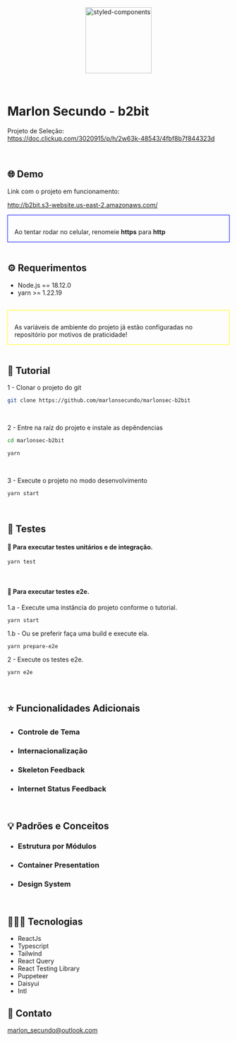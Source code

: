 <div align="center">
  <a href="https://www.styled-components.com">
    <img alt="styled-components" src="https://b2bit.s3.us-east-2.amazonaws.com/logo512.png" height="150px" style="margin-bottom: 30px"   />
  </a>
</div>

# Marlon Secundo - b2bit

Projeto de Seleção: <br/>
https://doc.clickup.com/3020915/p/h/2w63k-48543/4fbf8b7f844323d

<br />

## 🌐 Demo

Link com o projeto em funcionamento:

http://b2bit.s3-website.us-east-2.amazonaws.com/

<div style="padding: 15px; border: 1px solid blue; padding-bottom: 0px">
    <p style="">Ao tentar rodar no celular, renomeie <b>https</b> para <b>http</b></p>
</div>

<br />

## ⚙️ Requerimentos

- Node.js == 18.12.0
- yarn >= 1.22.19

<br/>

<div style="padding: 15px; border: 1px solid yellow; padding-bottom: 0px">
    <p style="">As variáveis de ambiente do projeto já estão configuradas no repositório por motivos de praticidade!</p>
</div>

<br />

## 📌 Tutorial

1 - Clonar o projeto do git

```bash
git clone https://github.com/marlonsecundo/marlonsec-b2bit
```

<br/>

2 - Entre na raíz do projeto e instale as depêndencias

```bash
cd marlonsec-b2bit

yarn
```

<br/>

3 - Execute o projeto no modo desenvolvimento

```bash
yarn start
```

<br />

## 🧪 Testes

#### 🧩 Para executar testes unitários e de integração.

```bash
yarn test
```

<br />

#### 🎯 Para executar testes e2e.

1.a - Execute uma instância do projeto conforme o tutorial.

```
yarn start
```

1.b - Ou se preferir faça uma build e execute ela.

```
yarn prepare-e2e
```

2 - Execute os testes e2e.

```
yarn e2e
```

<br />

## ⭐ Funcionalidades Adicionais

- ### Controle de Tema

* ### Internacionalização
* ### Skeleton Feedback
* ### Internet Status Feedback

<br />

## 💡 Padrões e Conceitos

- ### Estrutura por Módulos
- ### Container Presentation
- ### Design System

<br />

## 👨🏻‍💻 Tecnologias

- ReactJs
- Typescript
- Tailwind
- React Query
- React Testing Library
- Puppeteer
- Daisyui
- Intl

## 📩 Contato

marlon_secundo@outlook.com
